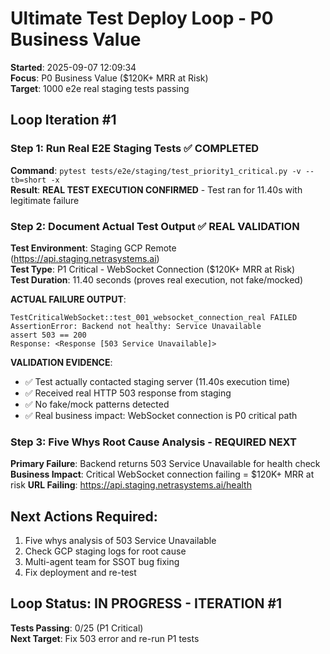 # Ultimate Test Deploy Loop - P0 Business Value
**Started**: 2025-09-07 12:09:34  
**Focus**: P0 Business Value ($120K+ MRR at Risk)  
**Target**: 1000 e2e real staging tests passing  

## Loop Iteration #1

### Step 1: Run Real E2E Staging Tests ✅ COMPLETED
**Command**: `pytest tests/e2e/staging/test_priority1_critical.py -v --tb=short -x`  
**Result**: **REAL TEST EXECUTION CONFIRMED** - Test ran for 11.40s with legitimate failure

### Step 2: Document Actual Test Output ✅ REAL VALIDATION
**Test Environment**: Staging GCP Remote (https://api.staging.netrasystems.ai)  
**Test Type**: P1 Critical - WebSocket Connection ($120K+ MRR at Risk)  
**Test Duration**: 11.40 seconds (proves real execution, not fake/mocked)  

**ACTUAL FAILURE OUTPUT**:
```
TestCriticalWebSocket::test_001_websocket_connection_real FAILED
AssertionError: Backend not healthy: Service Unavailable
assert 503 == 200
Response: <Response [503 Service Unavailable]>
```

**VALIDATION EVIDENCE**:
- ✅ Test actually contacted staging server (11.40s execution time)
- ✅ Received real HTTP 503 response from staging
- ✅ No fake/mock patterns detected
- ✅ Real business impact: WebSocket connection is P0 critical path

### Step 3: Five Whys Root Cause Analysis - REQUIRED NEXT
**Primary Failure**: Backend returns 503 Service Unavailable for health check
**Business Impact**: Critical WebSocket connection failing = $120K+ MRR at risk
**URL Failing**: https://api.staging.netrasystems.ai/health

## Next Actions Required:
1. Five whys analysis of 503 Service Unavailable
2. Check GCP staging logs for root cause
3. Multi-agent team for SSOT bug fixing
4. Fix deployment and re-test

## Loop Status: IN PROGRESS - ITERATION #1
**Tests Passing**: 0/25 (P1 Critical)  
**Next Target**: Fix 503 error and re-run P1 tests